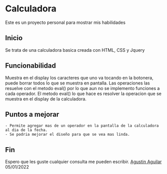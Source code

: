 # Calculadora

Este es un proyecto personal para mostrar mis habilidades

## Inicio

Se trata de una calculadora basica creada con HTML, CSS y Jquery

## Funcionabilidad

Muestra en el display los caracteres que uno va tocando en la botonera, puede borrar todos lo que se muestra en pantalla. Las operaciones las resuelve con el metodo eval() por lo que aun no se implemento funciones a cada operador.
    El metodo eval() lo que hace es resolver la operacion que se muestra en el display de la calculadora.

## Puntos a mejorar

    - Permite agregar mas de un operador en la pantalla de la calculadora al dia de la fecha.
    - Se podria mejorar el diseño para que se vea mas linda.

## Fin

Espero que les guste cualquier consulta me pueden escribir.
<a href='https://www.linkedin.com/in/agustin-aguilar/'> Agustin Aguilar </a>
05/01/2022